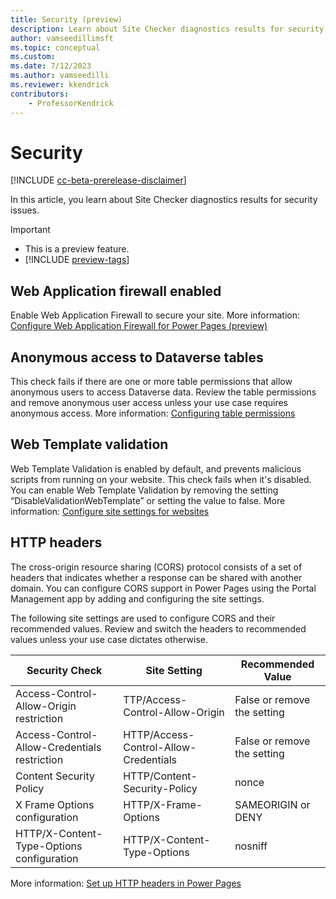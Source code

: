 ```yaml
---
title: Security (preview)
description: Learn about Site Checker diagnostics results for security issues.
author: vamseedillimsft
ms.topic: conceptual
ms.custom: 
ms.date: 7/12/2023
ms.author: vamseedilli
ms.reviewer: kkendrick
contributors:
    - ProfessorKendrick
---
```

# Security 

[!INCLUDE [cc-beta-prerelease-disclaimer](../includes/cc-beta-prerelease-disclaimer.md)]

In this article, you learn about Site Checker diagnostics results for security issues. 

> [!IMPORTANT]
> - This is a preview feature.
> - [!INCLUDE [preview-tags](../includes/cc-preview-features-definition.md)]

## Web Application firewall enabled 
Enable Web Application Firewall to secure your site. More information: [Configure Web Application Firewall for Power Pages (preview)](configure-web-application-firewall.md)

## Anonymous access to Dataverse tables 
This check fails if there are one or more table permissions that allow anonymous users to access Dataverse data. Review the table permissions and remove anonymous user access unless your use case requires anonymous access. More information: [Configuring table permissions](table-permissions.md)

## Web Template validation
Web Template Validation is enabled by default, and prevents malicious scripts from running on your website. This check fails when it's disabled. You can enable Web Template Validation by removing the setting “DisableValidationWebTemplate” or setting the value to false. More information: [Configure site settings for websites](../configure/configure-site-settings.md) 

## HTTP headers
The cross-origin resource sharing (CORS) protocol consists of a set of headers that indicates whether a response can be shared with another domain. You can configure CORS support in Power Pages using the Portal Management app by adding and configuring the site settings. 

The following site settings are used to configure CORS and their recommended values. Review and switch the headers to recommended values unless your use case dictates otherwise. 

|Security Check  |Site Setting  |Recommended Value  |
|---------|---------|---------|
|Access-Control-Allow-Origin restriction      |TTP/Access-Control-Allow-Origin          |False or remove the setting          |
|Access-Control-Allow-Credentials restriction      |HTTP/Access-Control-Allow-Credentials          |False or remove the setting         |
|Content Security Policy    |HTTP/Content-Security-Policy          |nonce          |
|X Frame Options configuration     |HTTP/X-Frame-Options          |SAMEORIGIN or DENY          |
|HTTP/X-Content-Type-Options configuration      |HTTP/X-Content-Type-Options         |nosniff          |

More information: [Set up HTTP headers in Power Pages](../configure/cors-support.md) 


